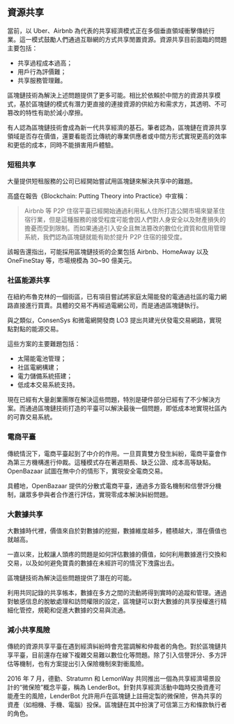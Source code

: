 ## 資源共享

當前，以 Uber、Airbnb 為代表的共享經濟模式正在多個垂直領域衝擊傳統行業。這一模式鼓勵人們通過互聯網的方式共享閒置資源。資源共享目前面臨的問題主要包括：

* 共享過程成本過高；
* 用戶行為評價難；
* 共享服務管理難。

區塊鏈技術為解決上述問題提供了更多可能。相比於依賴於中間方的資源共享模式，基於區塊鏈的模式有潛力更直接的連接資源的供給方和需求方，其透明、不可篡改的特性有助於減小摩擦。

有人認為區塊鏈技術會成為新一代共享經濟的基石。筆者認為，區塊鏈在資源共享領域是否存在價值，還要看能否比傳統的專業供應者或中間方形式實現更高的效率和更低的成本，同時不能損害用戶體驗。

### 短租共享
大量提供短租服務的公司已經開始嘗試用區塊鏈來解決共享中的難題。

高盛在報告《Blockchain: Putting Theory into Practice》中宣稱：

> Airbnb 等 P2P 住宿平臺已經開始通過利用私人住所打造公開市場來變革住宿行業，但是這種服務的接受程度可能會因人們對人身安全以及財產損失的擔憂而受到限制。而如果通過引入安全且無法篡改的數位化資質和信用管理系統，我們認為區塊鏈就能有助於提升 P2P 住宿的接受度。

該報告還指出，可能採用區塊鏈技術的企業包括 Airbnb、HomeAway 以及 OneFineStay 等，市場規模為 30~90 億美元。

### 社區能源共享

在紐約布魯克林的一個街區，已有項目嘗試將家庭太陽能發的電通過社區的電力網路直接進行買賣。具體的交易不再經過電網公司，而是通過區塊鏈執行。

與之類似，ConsenSys 和微電網開發商 LO3 提出共建光伏發電交易網路，實現點對點的能源交易。 

這些方案的主要難題包括：

* 太陽能電池管理；
* 社區電網構建；
* 電力儲備系統搭建；
* 低成本交易系統支持。

現在已經有大量創業團隊在解決這些問題，特別是硬件部分已經有了不少解決方案。而通過區塊鏈技術打造的平臺可以解決最後一個問題，即低成本地實現社區內的可靠交易系統。

### 電商平臺

傳統情況下，電商平臺起到了中介的作用。一旦買賣雙方發生糾紛，電商平臺會作為第三方機構進行仲裁。這種模式存在著週期長、缺乏公證、成本高等缺點。OpenBazaar 試圖在無中介的情形下，實現安全電商交易。

具體地，OpenBazaar 提供的分散式電商平臺，通過多方簽名機制和信譽評分機制，讓眾多參與者合作進行評估，實現零成本解決糾紛問題。

### 大數據共享
大數據時代裡，價值來自於對數據的挖掘，數據維度越多，體積越大，潛在價值也就越高。

一直以來，比較讓人頭疼的問題是如何評估數據的價值，如何利用數據進行交換和交易，以及如何避免寶貴的數據在未經許可的情況下洩露出去。

區塊鏈技術為解決這些問題提供了潛在的可能。

利用共同記錄的共享帳本，數據在多方之間的流動將得到實時的追蹤和管理。通過對敏感信息的脫敏處理和訪問權限的設定，區塊鏈可以對大數據的共享授權進行精細化管控，規範和促進大數據的交易與流通。

### 減小共享風險

傳統的資源共享平臺在遇到經濟糾紛時會充當調解和仲裁者的角色。對於區塊鏈共享平臺，目前還存在線下複雜交易難以數位化等問題。除了引入信譽評分、多方評估等機制，也有方案提出引入保險機制來對衝風險。

2016 年 7 月，德勤、Stratumn 和 LemonWay 共同推出一個為共享經濟場景設計的“微保險”概念平臺，稱為 LenderBot。針對共享經濟活動中臨時交換資產可能產生的風險，LenderBot 允許用戶在區塊鏈上註冊定製的微保險，併為共享的資產（如相機、手機、電腦）投保。區塊鏈在其中扮演了可信第三方和條款執行者的角色。


